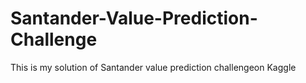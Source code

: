 # Santander-Value-Prediction-Challenge
This is my solution of Santander value prediction challengeon Kaggle
